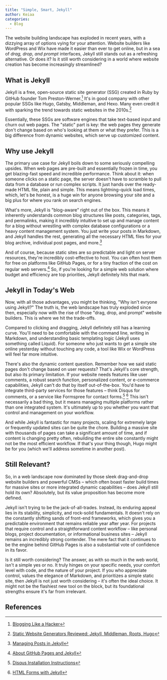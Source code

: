 ```yaml
---
title: "Simple, Smart, Jekyll"
author: Keiaa
categories:
  - Blog
---
```


The website building landscape has exploded in recent years, with a dizzying array of options vying for your attention. Website builders like WordPress and Wix have made it easier than ever to get online, but in a sea of *drag, drop, and prompt* interfaces, Jekyll still stands out as a refreshing alternative. Or does it? Is it still worth considering in a world where website creation has become increasingly streamlined?

## What is Jekyll

Jekyll is a free, open-source static site generator (SSG) created in Ruby by GitHub founder Tom Preston-Werner.[^1] It's in good company with other popular SSGs like Hugo, Gatsby, Middleman, and Hexo. Many even credit it with sparking the trend towards static websites in the 2010s.[^2]

Essentially, these SSGs are software engines that take text-based input and churn out web pages. The "static" part is key: the web pages they generate don't change based on who's looking at them or what they prefer. This is a big difference from dynamic websites, which serve up customized content.

## Why use Jekyll

The primary use case for Jekyll boils down to some seriously compelling upsides. When web pages are pre-built and essentially frozen in time, you get blazing-fast speed and incredible performance. Think about it: when someone clicks on a static page, the server doesn't have to scramble to pull data from a database or run complex scripts. It just hands over the ready-made HTML file, plain and simple. This means lightning-quick load times, which, let's be honest, is a huge win for anyone browsing your site and a big plus for where you rank on search engines.

What's more, Jekyll is "blog-aware" right out of the box. This means it inherently understands common blog structures like posts, categories, tags, and permalinks, making it incredibly intuitive to set up and manage content for a blog without wrestling with complex database configurations or a heavy content management system. You just write your posts in Markdown, and Jekyll handles the rest, generating all the necessary HTML files for your blog archive, individual post pages, and more.[^3]

And of course, because static sites are so predictable and light on server resources, they're incredibly cost-effective to host. You can often host them for free on platforms like GitHub Pages, or for a tiny fraction of the cost on regular web servers.[^4] So, if you're looking for a simple web solution where budget and efficiency are top priorities, Jekyll definitely hits that mark.

## Jekyll in Today's Web

Now, with all those advantages, you might be thinking, "Why isn't evryone using Jekyll?" The truth is, the web landscape has truly exploded since then, especially now with the rise of those "drag, drop, and prompt" website builders. This is where we hit the trade-offs.

Compared to clicking and dragging, Jekyll definitely still has a learning curve. You'll need to be comfortable with the command line, writing in Markdown, and understanding basic templating logic (Jekyll uses something called Liquid). For someone who just wants to get a simple site online yesterday without touching any code, a tool like Wix or WordPress will feel far more intuitive.

There's also the dynamic content question. Remember how we said static pages don't change based on user requests? That's Jekyll's core strength, but also its primary limitation. If your website needs features like user comments, a robust search function, personalized content, or e-commerce capabilities, Jekyll can't do that by itself out-of-the-box. You'd have to integrate third-party services for those features – think Disqus for comments, or a service like Formspree for contact forms.[^5] [^6] This isn't necessarily a bad thing, but it means managing multiple platforms rather than one integrated system. It's ultimately up to you whether you want that control and management on your workflow.

And while Jekyll is fantastic for many projects, scaling for extremely large or frequently updated sites can be quite the chore. Building a massive site with thousands of pages can take a significant amount of time, and if content is changing pretty often, rebuilding the entire site constantly might not be the most efficient workflow. If that's your thing though, Hugo might be for you (which we'll address sometime in another post).

## Still Relevant?

So, in a web landscape now dominated by those sleek drag-and-drop website builders and powerful CMSs – which often boast faster build times for massive sites or more integrated dynamic capabilities – does Jekyll still hold its own? Absolutely, but its value proposition has become more defined.

Jekyll isn't trying to be the jack-of-all-trades. Instead, its enduring appeal lies in its stability, simplicity, and rock-solid fundamentals. It doesn't rely on the constantly shifting sands of front-end frameworks, which gives you a predictable environment that remains reliable year after year. For projects that require control and a straightforward content workflow – like personal blogs, project documentation, or informational business sites – Jekyll remains an incredibly strong contender. The mere fact that it continues to be the engine behind GitHub Pages is also a substantial vote of confidence in its favor.

Is it still worth considering? The answer, as with so much in the web world, isn't a simple yes or no. It truly hinges on your specific needs, your comfort level with code, and the nature of your project. If you who appreciate control, values the elegance of Markdown, and prioritizes a simple static site, then Jekyll is not just worth considering – it's often the ideal choice. It might not be the flashiest new tool on the block, but its foundational strengths ensure it's far from irrelevant.

## References

[^1]: [Blogging Like a Hacker](https://archive.md/20190919015008/http://tom.preston-werner.com/2008/11/17/blogging-like-a-hacker.html)
[^2]: [Static Website Generators Reviewed: Jekyll, Middleman, Roots, Hugo](https://archive.md/20160827021412/https://www.smashingmagazine.com/2015/11/static-website-generators-jekyll-middleman-roots-hugo-review/)
[^3]: [Managing Posts in Jekyll](https://jekyllrb.com/docs/posts/)
[^4]: [About GitHub Pages and Jekyll](https://docs.github.com/en/pages/setting-up-a-github-pages-site-with-jekyll/about-github-pages-and-jekyll)
[^5]: [Disqus Installation Instructions](https://help.disqus.com/en/articles/1935528-jekyll-installation-instructions)
[^6]: [HTML Forms with Jekyll](https://formspree.io/guides/jekyll/)
